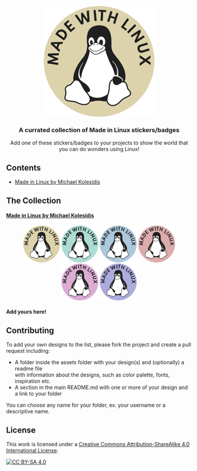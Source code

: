 <div align="center">
    <img src="./assets/michaelkolesidis/Made_with_Linux.svg" width="300px">
</div>

<h3 align="center">A currated collection of Made in Linux stickers/badges</h3>

<p align="center">Add one of  these stickers/badges to your projects to show the world that you can do wonders using Linux!</p>

## Contents
- [Made in Linux by Michael Kolesidis](https://github.com/michaelkolesidis/made-with-linux#michael-kolesidis)

## The Collection

#### [Made in Linux by Michael Kolesidis](https://github.com/michaelkolesidis/made-with-linux/tree/main/assets/michaelkolesidis)
<div align="center">
    <img src="./assets/michaelkolesidis/Made_with_Linux.svg" width="100px">
    <img src="./assets/michaelkolesidis/Made_with_Linux_aqua_island.svg" width="100px">
    <img src="./assets/michaelkolesidis/Made_with_Linux_casper.svg" width="100px">
    <img src="./assets/michaelkolesidis/Made_with_Linux_eunry.svg" width="100px">
    <img src="./assets/michaelkolesidis/Made_with_Linux_lilac.svg" width="100px">
    <img src="./assets/michaelkolesidis/Made_with_Linux_wistful.svg" width="100px">
</div>

#### Add yours here!

## Contributing

To add your own designs to the list, please fork the project and create a pull request including:
- A folder inside the assets folder with your design(s) and (optionally) a readme file<br>
with information about the designs, such as color palette, fonts, inspiration etc. 
- A section in the main README.md with one or more of your design and a link to your folder

You can choose any name for your folder, ex. your username or a descriptive name.

## License

This work is licensed under a
[Creative Commons Attribution-ShareAlike 4.0 International License][cc-by-sa].

[![CC BY-SA 4.0][cc-by-sa-image]][cc-by-sa]

[cc-by-sa]: http://creativecommons.org/licenses/by-sa/4.0/
[cc-by-sa-image]: https://licensebuttons.net/l/by-sa/4.0/88x31.png
